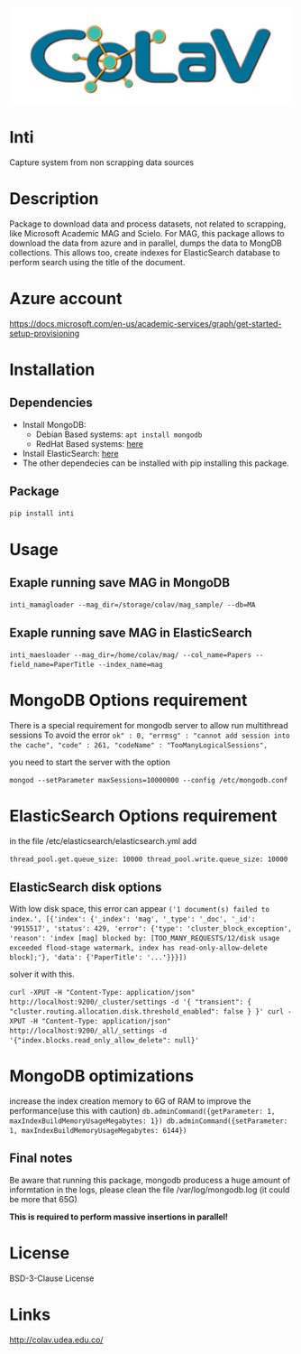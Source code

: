 <img src="https://raw.githubusercontent.com/colav/colav.github.io/master/img/Logo.png"/>

# Inti
Capture system from non scrapping data sources

# Description
Package to download data and process datasets, not related to scrapping, like Microsoft Academic MAG and Scielo.
For MAG, this package allows to download the data from azure and in parallel, dumps the data to MongDB collections.
This allows too, create indexes for ElasticSearch database to perform search using the title of the document.

# Azure account
https://docs.microsoft.com/en-us/academic-services/graph/get-started-setup-provisioning

# Installation

## Dependencies
* Install MongoDB:
    * Debian Based systems: `apt install mongodb`
    * RedHat Based systems: [here](https://docs.mongodb.com/manual/tutorial/install-mongodb-on-red-hat/)
* Install ElasticSearch: [here](https://www.elastic.co/guide/en/elasticsearch/reference/current/install-elasticsearch.html)
* The other dependecies can be installed with pip installing this package.

## Package
`pip install inti`

# Usage
## Exaple running save MAG in MongoDB
`
inti_mamagloader --mag_dir=/storage/colav/mag_sample/ --db=MA
`
## Exaple running save MAG in ElasticSearch
`
 inti_maesloader --mag_dir=/home/colav/mag/ --col_name=Papers --field_name=PaperTitle --index_name=mag 
`

# MongoDB Options requirement
There is a special requirement for mongodb server to allow run multithread sessions
To avoid the error 
`
ok" : 0,
 "errmsg" : "cannot add session into the cache",
 "code" : 261,
 "codeName" : "TooManyLogicalSessions",
`

you need to start the server with the option

`
mongod --setParameter maxSessions=10000000 --config /etc/mongodb.conf
`
# ElasticSearch Options requirement
in the file /etc/elasticsearch/elasticsearch.yml add

`
thread_pool.get.queue_size: 10000
thread_pool.write.queue_size: 10000
`

## ElasticSearch disk options
With low disk space, this error can appear 
`
('1 document(s) failed to index.', [{'index': {'_index': 'mag', '_type': '_doc', '_id': '9915517', 'status': 429, 'error': {'type': 'cluster_block_exception', 'reason': 'index [mag] blocked by: [TOO_MANY_REQUESTS/12/disk usage exceeded flood-stage watermark, index has read-only-allow-delete block];'}, 'data': {'PaperTitle': '...'}}}])
`

solver it with this.

`
curl -XPUT -H "Content-Type: application/json" http://localhost:9200/_cluster/settings -d '{ "transient": { "cluster.routing.allocation.disk.threshold_enabled": false } }'
curl -XPUT -H "Content-Type: application/json" http://localhost:9200/_all/_settings -d '{"index.blocks.read_only_allow_delete": null}'
`



# MongoDB optimizations
increase the index creation memory to 6G of RAM to improve the performance(use this with caution)
`
db.adminCommand({getParameter: 1, maxIndexBuildMemoryUsageMegabytes: 1})
db.adminCommand({setParameter: 1, maxIndexBuildMemoryUsageMegabytes: 6144})
`

## Final notes
Be aware that running this package, mongodb producess a huge amount of informtation in the logs,
please clean the file /var/log/mongodb.log (it could be more that 65G)

**This is required to perform massive insertions in parallel!**

# License
BSD-3-Clause License 

# Links
http://colav.udea.edu.co/
